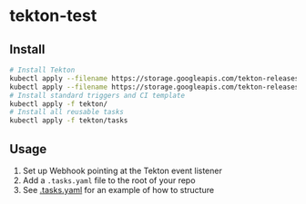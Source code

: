 # tekton-test

## Install

```sh
# Install Tekton
kubectl apply --filename https://storage.googleapis.com/tekton-releases/pipeline/latest/release.yaml
kubectl apply --filename https://storage.googleapis.com/tekton-releases/triggers/latest/release.yaml
# Install standard triggers and CI template
kubectl apply -f tekton/
# Install all reusable tasks
kubectl apply -f tekton/tasks
```

## Usage

1. Set up Webhook pointing at the Tekton event listener
2. Add a `.tasks.yaml` file to the root of your repo
3. See [.tasks.yaml](.tasks.yaml) for an example of how to structure
